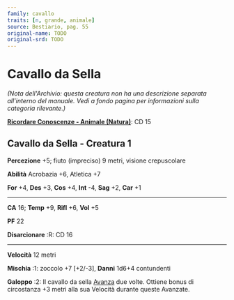 ```yaml
---
family: cavallo
traits: [n, grande, animale]
source: Bestiario, pag. 55
original-name: TODO
original-srd: TODO
---
```


# Cavallo da Sella

_(Nota dell'Archivio: questa creatura non ha una descrizione separata
all'interno del manuale. Vedi a fondo pagina per informazioni sulla categoria
rilevante.)_

**[Ricordare Conoscenze - Animale (Natura)](/azioni/abilita/ricordare-conoscenze)**:
CD 15

## Cavallo da Sella - Creatura 1

**Percezione** +5; fiuto (impreciso) 9 metri, visione crepuscolare

**Abilità** Acrobazia +6, Atletica +7

**For** +4, **Des** +3, **Cos** +4, **Int** -4, **Sag** +2, **Car** +1

---

**CA** 16; **Temp** +9, **Rifl** +6, **Vol** +5

**PF** 22

**Disarcionare** :R: CD 16

---

**Velocità** 12 metri

**Mischia** :1: zoccolo +7 \[+2/-3], **Danni** 1d6+4 contundenti

**Galoppo** :2: Il cavallo da sella [Avanza](/azioni/avanzare) due volte.
Ottiene bonus di circostanza +3 metri alla sua Velocità durante queste Avanzate.
